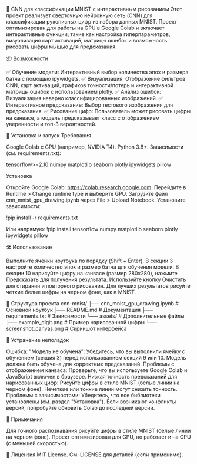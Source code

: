 🧠 CNN для классификации MNIST с интерактивным рисованием
Этот проект реализует сверточную нейронную сеть (CNN) для классификации рукописных цифр из набора данных MNIST. Проект оптимизирован для работы на GPU в Google Colab и включает интерактивные функции, такие как настройка гиперпараметров, визуализация карт активаций, матрицы ошибок и возможность рисовать цифры мышью для предсказания.

📦 Возможности

✅ Обучение модели: Интерактивный выбор количества эпох и размера батча с помощью ipywidgets.
✅ Визуализация: Отображение фильтров CNN, карт активаций, графиков точности/потерь и интерактивной матрицы ошибок с использованием plotly.
✅ Анализ ошибок: Визуализация неверно классифицированных изображений.
✅ Интерактивное предсказание: Выбор тестового изображения для предсказания.
✅ Рисование цифр: Пользователь может рисовать цифры на канвасе, а модель предсказывает класс с отображением уверенности и топ-3 вероятностей.


🚀 Установка и запуск
Требования

Google Colab с GPU (например, NVIDIA T4).
Python 3.8+.
Зависимости (см. requirements.txt):

tensorflow>=2.10
numpy
matplotlib
seaborn
plotly
ipywidgets
pillow

Установка

Откройте Google Colab: https://colab.research.google.com.
Перейдите в Runtime > Change runtime type и выберите GPU.
Загрузите файл cnn_mnist_gpu_drawing.ipynb через File > Upload Notebook.
Установите зависимости:

!pip install -r requirements.txt

Или напрямую:
!pip install tensorflow numpy matplotlib seaborn plotly ipywidgets pillow


🛠 Использование

Выполните ячейки ноутбука по порядку (Shift + Enter).
В секции 3 настройте количество эпох и размер батча для обучения модели.
В секции 10 нарисуйте цифру на канвасе (размер 280x280), нажмите Предсказать для получения результата.
Используйте кнопку Очистить для стирания и повторного рисования.
Для лучших результатов рисуйте четкие белые цифры на черном фоне, как в MNIST.




📂 Структура проекта
cnn-mnist/
├── cnn_mnist_gpu_drawing.ipynb  # Основной ноутбук
├── README.md                    # Документация
├── requirements.txt             # Зависимости
└── assets/                      # Дополнительные файлы
    ├── example_digit.png        # Пример нарисованной цифры
    └── screenshot_canvas.png    # Скриншот интерфейса


🛑 Устранение неполадок

Ошибка: "Модель не обучена": Убедитесь, что вы выполнили ячейку с обучением (секция 3) перед использованием секций 9 или 10. Модель должна быть обучена для корректных предсказаний.
Проблемы с отображением канваса: Проверьте, что вы используете Google Colab и JavaScript включен в браузере.
Низкая точность предсказаний для нарисованных цифр: Рисуйте цифры в стиле MNIST (белые линии на черном фоне). Нечеткие или тонкие линии могут снизить точность.
Проблемы с зависимостями: Убедитесь, что все библиотеки установлены (см. раздел "Установка"). Если возникают конфликты версий, попробуйте обновить Colab до последней версии.


📝 Примечания

Для точного распознавания рисуйте цифры в стиле MNIST (белые линии на черном фоне).
Проект оптимизирован для GPU, но работает и на CPU (с меньшей скоростью).


📜 Лицензия
MIT License. См. LICENSE для деталей (если применимо).